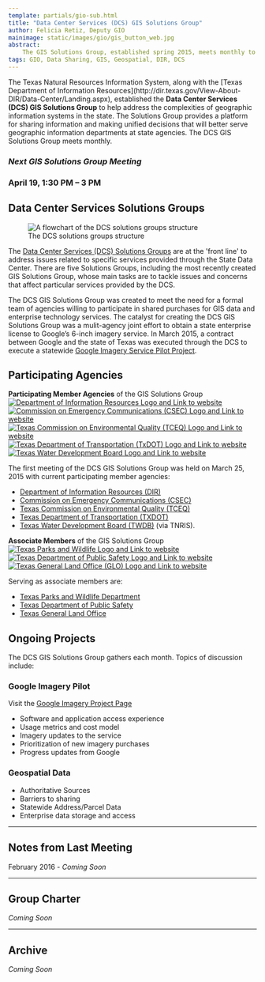 ```yaml
---
template: partials/gio-sub.html
title: "Data Center Services (DCS) GIS Solutions Group"
author: Felicia Retiz, Deputy GIO
mainimage: static/images/gio/gis_button_web.jpg
abstract:
    The GIS Solutions Group, established spring 2015, meets monthly to discuss projects and solutions related to GIS services procured through the Data Services Center. 
tags: GIO, Data Sharing, GIS, Geospatial, DIR, DCS
---
```


<p class="lead">The Texas Natural Resources Information System, along with the [Texas Department of Information Resources](http://dir.texas.gov/View-About-DIR/Data-Center/Landing.aspx), established the <strong>Data Center Services (DCS) GIS Solutions Group</strong> to help address the complexities of geographic information systems in the state. The Solutions Group provides a platform for sharing information and making unified decisions that will better serve geographic information departments at state agencies. The DCS GIS Solutions Group meets monthly.

<div class="well">
  <h3><em>Next GIS Solutions Group Meeting</em></h3>

<h3>April 19, 1:30 PM – 3 PM</h3>
</div>
</p>

## Data Center Services Solutions Groups
<figure>
<img class="img-responsive" src="{{ m.link('static/images/gio/dcs_groups.jpg')}}" alt="A flowchart of the DCS solutions groups structure">
<figcaption class="right-align">The DCS solutions groups structure</figcaption>
</figure>

The [Data Center Services (DCS) Solutions Groups](http://dir.texas.gov/View-About-DIR/Data-Center/Pages/Content.aspx?id=12) are at the 'front line' to address issues related to specific services provided through the State Data Center. There are five Solutions Groups, including the most recently created GIS Solutions Group, whose main tasks are to tackle issues and concerns that affect particular services provided by the DCS.

The DCS GIS Solutions Group was created to meet the need for a formal team of agencies willing to participate in shared purchases for GIS data and enterprise technology services.  The catalyst for creating the DCS GIS Solutions Group was a mulit-agency joint effort to obtain a state enterprise license to Google’s 6-inch imagery service. In March 2015, a contract between Google and the state of Texas was executed through the DCS to execute a statewide [Google Imagery Service Pilot Project](texas-google-imagery).

## Participating Agencies

<section class="gio-agency-collection container">
   <div class="row">
      <div class="member-box member">
        <strong>Participating Member Agencies</strong> of the GIS Solutions Group
      </div>
   </div>
    <div class="row">
      <div class="col-xs-5ths">
        <span class="glyphicon glyphicon-arrow-down member"></span>
        <a class="gio-agency" href="http://www.dir.texas.gov">
          <img class="img-responsive" src="{{m.link('static/images/logos/dir_logo_padded.jpg')}}" alt="Department of Information Resources Logo and Link to website">
        </a>
      </div>
      <div class="col-xs-5ths">
        <span class="glyphicon glyphicon-arrow-down member"></span>
        <a class="gio-agency" href="http://www.csec.texas.gov/">
          <img class="img-responsive" src="{{m.link('static/images/logos/csec_logo_med.jpg')}}" alt="Commission on Emergency Communications (CSEC) Logo and Link to website">
        </a>
      </div>
        <div class="col-xs-5ths">
        <span class="glyphicon glyphicon-arrow-down member"></span>
        <a class="gio-agency" href="http://www.tceq.state.tx.us">
          <img title="Visit the Texas Commission on Environmental Quality (TCEQ) website" class="img-responsive" src="{{m.link('static/images/statewide-orthoimagery/logos/tceq_logo.jpg')}}" alt="Texas Commission on Environmental Quality (TCEQ) Logo and Link to website">
        </a>
      </div>
      <div class="col-xs-5ths">
        <span class="glyphicon glyphicon-arrow-down member"></span>
        <a title="Visit the Texas Department of Transportation website" class="gio-agency" href="http://www.txdot.gov">
          <img class="img-responsive" src="{{m.link('static/images/statewide-orthoimagery/logos/txdot.jpg')}}" alt="Texas Department of Transportation (TxDOT) Logo and Link to website">
        </a>
      </div>
      <div class="col-xs-5ths">
        <span class="glyphicon glyphicon-arrow-down member"></span>
        <a class="gio-agency" href="http://www.twdb.texas.gov">
          <img class="img-responsive" src="{{m.link('static/images/logos/twdb_web_med_rect.jpg')}}" alt="Texas Water Development Board Logo and Link to website">
        </a>
      </div>
   </div>
</section>

The first meeting of the DCS GIS Solutions Group was held on March 25, 2015 with current participating member agencies: 
- [Department of Information Resources (DIR)](http://dir.texas.gov/)
- [Commission on Emergency Communications (CSEC)](http://www.csec.texas.gov/)
- [Texas Commission on Environmental Quality (TCEQ)](http://www.tceq.state.tx.us/)
- [Texas Department of Transportation (TXDOT)](https://www.txdot.gov/)
- [Texas Water Development Board (TWDB)](http://www.twdb.texas.gov/) (via TNRIS). 

<section class="gio-agency-collection container">
   <div class="row">
      <div class="member-box associate">
        <strong>Associate Members</strong> of the GIS Solutions Group
      </div>
   </div>
    <div class="row">
      <div class="col-xs-4">
        <span class="glyphicon glyphicon-arrow-down associate"></span>
        <a class="gio-agency" href="http://www.tpwd.texas.gov">
          <img class="img-responsive" src="{{m.link('static/images/logos/tpwd_logo.jpg')}}" alt="Texas Parks and Wildlife Logo and Link to website">
        </a>
      </div>
        <div class="col-xs-4">
        <span class="glyphicon glyphicon-arrow-down associate"></span>
        <a class="gio-agency" href="https://www.txdps.state.tx.us/">
          <img class="img-responsive" src="{{m.link('static/images/logos/tx_dps_logo.jpg')}}" alt="Texas Department of Public Safety Logo and Link to website">
        </a>
      </div>
      <div class="col-xs-4">
        <span class="glyphicon glyphicon-arrow-down associate"></span>
        <a class="gio-agency" href="http://www.glo.texas.gov">
          <img class="img-responsive" src="{{m.link('static/images/statewide-orthoimagery/logos/glo_logo.jpg')}}" alt="Texas General Land Office (GLO) Logo and Link to website">
        </a>
      </div>
</section>

Serving as associate members are: 

- [Texas Parks and Wildlife Department](http://tpwd.texas.gov/)
- [Texas Department of Public Safety](https://www.txdps.state.tx.us/)
- [Texas General Land Office](http://www.glo.texas.gov/) 

## Ongoing Projects

The DCS GIS Solutions Group gathers each month. Topics of discussion include:

### Google Imagery Pilot

Visit the [Google Imagery Project Page](texas-google-imagery)

- Software and application access experience
- Usage metrics and cost model
- Imagery updates to the service
- Prioritization of new imagery purchases
- Progress updates from Google

### Geospatial Data

- Authoritative Sources
- Barriers to sharing
- Statewide Address/Parcel Data
- Enterprise data storage and access

****

## Notes from Last Meeting

<p class="lead">February 2016 - <em>Coming Soon</em></p>

****

## Group Charter

*Coming Soon*

****

## Archive

*Coming Soon*

